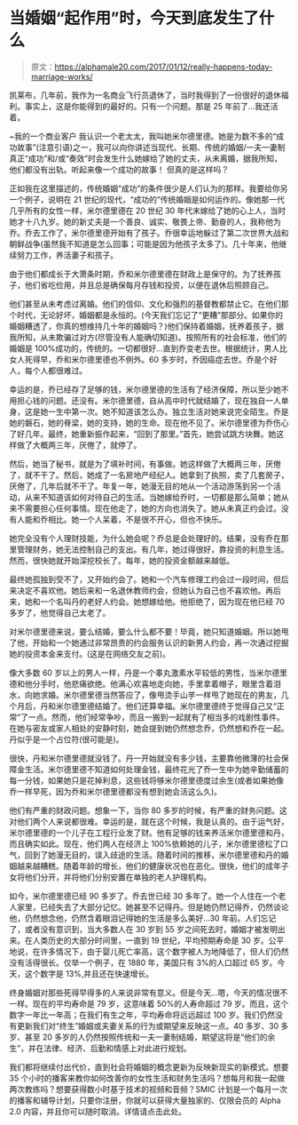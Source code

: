 # 当婚姻“起作用”时，今天到底发生了什么

> 原文：<https://alphamale20.com/2017/01/12/really-happens-today-marriage-works/>

凯莱布，几年前，我作为一名商业飞行员退休了，当时我得到了一份很好的退休福利。事实上，这是你能得到的最好的。只有一个问题。那是 25 年前了...我还活着。

~我的一个商业客户
我认识一个老太太，我叫她米尔德里德。她是为数不多的“成功故事”(注意引语)之一，我可以向你讲述当现代、长期、传统的婚姻/一夫一妻制真正“成功”和/或“奏效”时会发生什么她嫁给了她的丈夫，从未离婚，据我所知，他们都没有出轨。听起来像一个成功的故事！
但真的是这样吗？

正如我在这里描述的，传统婚姻“成功”的条件很少是人们认为的那样。我要给你另一个例子，说明在 21 世纪的现代，“成功的”传统婚姻是如何运作的。像她那一代几乎所有的女性一样，米尔德里德在 20 世纪 30 年代末嫁给了她的心上人，当时她才十八九岁。她的新丈夫是一个善良、诚实、敬畏上帝、勤奋的人，我称他为乔。乔去工作了，米尔德里德开始有了孩子。乔很幸运地躲过了第二次世界大战和朝鲜战争(虽然我不知道是怎么回事；可能是因为他孩子太多了)。几十年来，他继续努力工作，养活妻子和孩子。

由于他们都成长于大萧条时期，乔和米尔德里德在财政上是保守的。为了抚养孩子，他们省吃俭用，并且总是确保每月存钱和投资，以便在退休后照顾自己。

他们甚至从未考虑过离婚。他们的信仰、文化和强烈的基督教都禁止它。在他们那个时代，无论好坏，婚姻都是永恒的。(今天我们忘记了“更糟”那部分。如果你的婚姻糟透了，你真的想维持几十年的婚姻吗？)他们保持着婚姻，抚养着孩子，据我所知，从未欺骗过对方(尽管没有人能确切知道)。按照所有的社会标准，他们的婚姻是 100%成功的，传统的。一切都很好...直到乔变老去世。根据统计，男人比女人死得早，乔和米尔德里德也不例外。60 多岁时，乔因癌症去世。乔是个好人，每个人都很难过。

幸运的是，乔已经存了足够的钱，米尔德里德的生活有了经济保障，所以至少她不用担心钱的问题。还没有。米尔德里德，自从高中时代就结婚了，现在独自一人单身，这是她一生中第一次。她不知道该怎么办。独立生活对她来说完全陌生。乔是她的磐石，她的脊梁，她的支持，她的生命。现在他不见了。米尔德里德为乔伤心了好几年。最终，她重新振作起来，“回到了那里。”首先，她尝试跳方块舞。她这样做了大概两三年，厌倦了，就停了。

然后，她当了秘书，就是为了填补时间，有事做。她这样做了大概两三年，厌倦了，就不干了。然后，她成了一名房地产经纪人。她拿到了执照，卖了几套房子，厌倦了，几年后就不干了。年复一年，她漫无目的地从一个活动游荡到另一个活动，从来不知道该如何对待自己的生活。当她嫁给乔时，一切都是那么简单；她从来不需要担心任何事情。现在他走了，她的方向也消失了。她从未真正约会过。没有人能和乔相比。她一个人呆着，不是很不开心，但也不快乐。

她完全没有个人理财技能，为什么她会呢？乔总是会处理好的。结果，没有乔在那里管理财务，她无法控制自己的支出。有几年，她过得很好，靠投资的利息生活。然而，很快她就开始深挖校长了。每年，她的投资金额越来越低。

最终她孤独到受不了，又开始约会了。她和一个汽车修理工约会过一段时间，但后来决定不喜欢他。她后来和一名退休教师约会，但她认为自己也不喜欢他。再后来，她和一个名叫丹的老好人约会。她想嫁给他。他拒绝了，因为现在他已经 70 多岁了，他觉得自己太老了。

对米尔德里德来说，要么结婚，要么什么都不要！毕竟，她只知道婚姻。所以她甩了他，开始和一个她通过非常昂贵的约会服务认识的新男人约会，再一次通过挖掘她的投资本金来支付。(这是在网络交友之前)。

像大多数 60 岁以上的男人一样，丹是一个睾丸激素水平较低的男性，当米尔德里德和他分手时，他悲痛欲绝。他满心欢喜地走向她，手里拿着帽子，眼里含着泪水，向她求婚。米尔德里德当然答应了，像甩烫手山芋一样甩了她现在的男友，几个月后，丹和米尔德里德结婚了。他们还算幸福。米尔德里德终于觉得自己又“正常”了一点。然而，他们经常争吵，而且一搬到一起就有了相当多的戏剧性事件。在她与密友或家人相处的安静时刻，她会提到她仍然想念乔，仍然想和乔在一起。丹似乎是一个占位符(很可能是)。

很快，丹和米尔德里德就没钱了。丹一开始就没有多少钱，主要靠他微薄的社会保障金生活。米尔德里德不知道如何处理金钱，最终花光了乔一生中为她辛勤储蓄的每一分钱，如果她只是花掉利息，这些钱将够米尔德里德度过余生(或者如果她像乔一样早死，因为乔和米尔德里德都没有想到她会活这么久)。

他们有严重的财政问题。想象一下，当你 80 多岁的时候，有严重的财务问题。这对他们两个人来说都很难。幸运的是，就在这个时候，我是认真的。由于运气好，米尔德里德的一个儿子在工程行业发了财。他有足够的钱来养活米尔德里德和丹，而且确实如此。现在，他们两人在经济上 100%依赖她的儿子，米尔德里德松了口气，回到了她漫无目的，误入歧途的生活。随着时间的推移，米尔德里德和丹的婚姻越来越糟糕。随着年龄的增长，他们的健康状况也在恶化。很快，他们的成年子女将他们分开，并将他们分别安置在单独的老人护理机构。

如今，米尔德里德已经 90 多岁了。乔去世已经 30 多年了。她一个人住在一个老人家里，已经失去了大部分记忆。她甚至不记得丹。但是她仍然记得乔，仍然谈论他，仍然想念他，仍然含着眼泪记得她的生活是多么美好...30 年前。人们忘记了，或者没有意识到，当大多数人在 30 岁到 55 岁之间死去时，婚姻才被发明出来。在人类历史的大部分时间里，一直到 19 世纪，平均预期寿命是 30 岁。公平地说，在许多情况下，由于婴儿死亡率高，这个数字被人为地降低了，但人们仍然没有活得很长。仅举一个例子，在 1880 年，美国只有 3%的人口超过 65 岁。今天，这个数字是 13%,并且还在快速增长。

终身婚姻对那些死得早得多的人来说非常有意义。但是今天...嗯，今天的情况很不一样。现在的平均寿命是 79 岁，这意味着 50%的人寿命超过 79 岁。而且，这个数字一年比一年高；在我们有生之年，平均寿命将远远超过 100 岁。我们仍然没有更新我们对“终生”婚姻或夫妻关系的行为或期望来反映这一点。40 多岁、30 多岁、甚至 20 多岁的人仍然按照传统和一夫一妻制结婚，期望这将是“他们的余生”，并在法律、经济、后勤和情感上对此进行规划。

我们都将继续付出代价，直到社会将婚姻的概念更新为反映新现实的新模式。想要 35 个小时的播客来教你如何改善你的女性生活和财务生活吗？想每月和我一起做两次教练吗？想要获得数小时基于技术的视频和音频？SMIC 计划是一个每月一次的播客和辅导计划，只要你注册，你就可以获得大量独家的、仅限会员的 Alpha 2.0 内容，并且你可以随时取消。详情请点击此处。